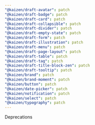 ```yaml
---
"@kaizen/draft-avatar": patch
"@kaizen/draft-badge": patch
"@kaizen/draft-card": patch
"@kaizen/draft-collapsible": patch
"@kaizen/draft-divider": patch
"@kaizen/draft-empty-state": patch
"@kaizen/draft-form": patch
"@kaizen/draft-illustration": patch
"@kaizen/draft-menu": patch
"@kaizen/draft-page-layout": patch
"@kaizen/draft-table": patch
"@kaizen/draft-tag": patch
"@kaizen/draft-title-block-zen": patch
"@kaizen/draft-tooltip": patch
"@kaizen/brand": patch
"@kaizen/brand-moment": patch
"@kaizen/button": patch
"@kaizen/date-picker": patch
"@kaizen/notification": patch
"@kaizen/select": patch
"@kaizen/typography": patch
---
```


Deprecations
